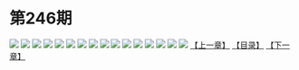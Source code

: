 # 第246期
![](https://mao.mhtupian.com/uploads/img/7563/236331/2016051607165379101.jpg)
![](https://mao.mhtupian.com/uploads/img/7563/236331/2016051607170929415.jpg)
![](https://mao.mhtupian.com/uploads/img/7563/236331/2016051607172770265.jpg)
![](https://mao.mhtupian.com/uploads/img/7563/236331/2016051607175368609.jpg)
![](https://mao.mhtupian.com/uploads/img/7563/236331/2016051607181285382.jpg)
![](https://mao.mhtupian.com/uploads/img/7563/236331/2016051607182569095.jpg)
![](https://mao.mhtupian.com/uploads/img/7563/236331/2016051607183975387.jpg)
![](https://mao.mhtupian.com/uploads/img/7563/236331/2016051607185262105.jpg)
![](https://mao.mhtupian.com/uploads/img/7563/236331/2016051607190686615.jpg)
![](https://mao.mhtupian.com/uploads/img/7563/236331/2016051607191925825.jpg)
![](https://mao.mhtupian.com/uploads/img/7563/236331/2016051607194136754.jpg)
![](https://mao.mhtupian.com/uploads/img/7563/236331/2016051607195527440.jpg)
![](https://mao.mhtupian.com/uploads/img/7563/236331/2016051607201229028.jpg)
![](https://mao.mhtupian.com/uploads/img/7563/236331/2016051607202695443.jpg)
![](https://mao.mhtupian.com/uploads/img/7563/236331/2016051607204017160.jpg)
![](https://mao.mhtupian.com/uploads/img/7563/236331/2016051607205238830.jpg)
[【上一章】](./37.md)
[【目录】](./README.md)
[【下一章】](./39.md)
